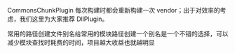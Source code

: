 CommonsChunkPlugin 每次构建时都会重新构建一次 vendor；出于对效率的考虑，我们这里为大家推荐 DllPlugin。

常用的路径创建文件别名给常用的模块路径创建一个别名是一个不错的选择，可以减少模块查找时耗费的时间，项目越大收益也就越明显